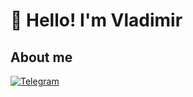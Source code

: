 <h1 align="left">👋 Hello! I'm Vladimir </h1>


## About me
[![Telegram](https://img.shields.io/badge/-Telegram-2CA5E0?style=flat&logo=telegram&logoColor=white)]([https://tlgg.ru/BaggerFast](https://t.me/Vladimir_Bzzz))




<!--
**xp348/xp348** is a ✨ _special_ ✨ repository because its `README.md` (this file) appears on your GitHub profile.

Here are some ideas to get you started:

- 🔭 I’m currently working on ...
- 🌱 I’m currently learning ...
- 👯 I’m looking to collaborate on ...
- 🤔 I’m looking for help with ...
- 💬 Ask me about ...
- 📫 How to reach me: ...
- 😄 Pronouns: ...
- ⚡ Fun fact: ...
-->
